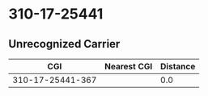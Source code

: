 # 310-17-25441
## Unrecognized Carrier


| CGI | Nearest CGI | Distance |
|-----|-------------|----------|
| 310-17-25441-367 |  | 0.0 |
